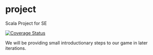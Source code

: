 # project
Scala Project for SE

[![Coverage Status](https://coveralls.io/repos/github/corneliusbokelmann/project/badge.svg?branch=Resctruc)](https://coveralls.io/github/corneliusbokelmann/project?branch=Resctruc)

We will be providing small introductionary steps to our game in later iterations.
